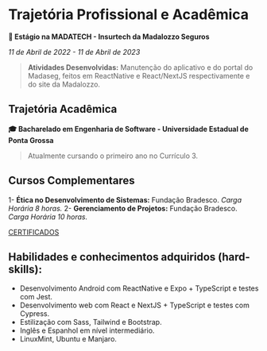 # Trajetória Profissional e Acadêmica

**💼 Estágio na MADATECH - Insurtech da Madalozzo Seguros**

*11 de Abril de 2022 - 11 de Abril de 2023*

> **Atividades Desenvolvidas:** Manutenção do aplicativo e do portal do Madaseg, feitos em ReactNative e React/NextJS respectivamente e do site da Madalozzo.

## Trajetória Acadêmica
**🎓 Bacharelado em Engenharia de Software - Universidade Estadual de Ponta Grossa**

> Atualmente cursando o primeiro ano no Currículo 3.

## Cursos Complementares

1- **Ética no Desenvolvimento de Sistemas:** Fundação Bradesco. *Carga Horária 8 horas.* 
2- **Gerenciamento de Projetos:** Fundação Bradesco. *Carga Horária 10 horas.*

[CERTIFICADOS](https://github.com/Redwars22/andrewnation-website/tree/main/certfs)

## Habilidades e conhecimentos adquiridos (hard-skills):

- Desenvolvimento Android com ReactNative e Expo + TypeScript e testes com Jest.
- Desenvolvimento web com React e NextJS + TypeScript e testes com Cypress.
- Estilização com Sass, Tailwind e Bootstrap.
- Inglês e Espanhol em nível intermediário.
- LinuxMint, Ubuntu e Manjaro.